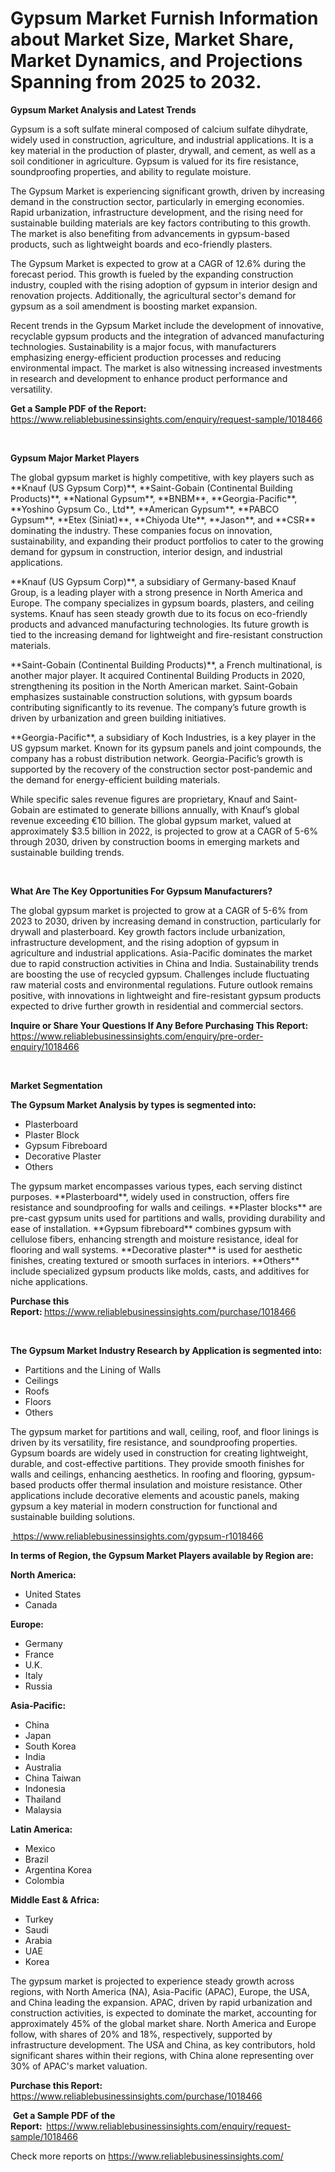 <p><h1>Gypsum Market Furnish Information about Market Size, Market Share, Market Dynamics, and Projections Spanning from 2025 to 2032.</h1></p><p><strong>Gypsum Market Analysis and Latest Trends</strong></p>
<p><p>Gypsum is a soft sulfate mineral composed of calcium sulfate dihydrate, widely used in construction, agriculture, and industrial applications. It is a key material in the production of plaster, drywall, and cement, as well as a soil conditioner in agriculture. Gypsum is valued for its fire resistance, soundproofing properties, and ability to regulate moisture.</p><p>The Gypsum Market is experiencing significant growth, driven by increasing demand in the construction sector, particularly in emerging economies. Rapid urbanization, infrastructure development, and the rising need for sustainable building materials are key factors contributing to this growth. The market is also benefiting from advancements in gypsum-based products, such as lightweight boards and eco-friendly plasters.</p><p>The Gypsum Market is expected to grow at a CAGR of 12.6% during the forecast period. This growth is fueled by the expanding construction industry, coupled with the rising adoption of gypsum in interior design and renovation projects. Additionally, the agricultural sector's demand for gypsum as a soil amendment is boosting market expansion.</p><p>Recent trends in the Gypsum Market include the development of innovative, recyclable gypsum products and the integration of advanced manufacturing technologies. Sustainability is a major focus, with manufacturers emphasizing energy-efficient production processes and reducing environmental impact. The market is also witnessing increased investments in research and development to enhance product performance and versatility.</p></p>
<p><strong>Get a Sample PDF of the Report:&nbsp;</strong> <a href="https://www.reliablebusinessinsights.com/enquiry/request-sample/1018466?utm_campaign=2211&utm_medium=2&utm_source=Github&utm_content=ia&utm_term=26012025&utm_id=gypsum">https://www.reliablebusinessinsights.com/enquiry/request-sample/1018466</a></p>
<p>&nbsp;</p>
<p><strong>Gypsum Major Market Players</strong></p>
<p><p>The global gypsum market is highly competitive, with key players such as **Knauf (US Gypsum Corp)**, **Saint-Gobain (Continental Building Products)**, **National Gypsum**, **BNBM**, **Georgia-Pacific**, **Yoshino Gypsum Co., Ltd**, **American Gypsum**, **PABCO Gypsum**, **Etex (Siniat)**, **Chiyoda Ute**, **Jason**, and **CSR** dominating the industry. These companies focus on innovation, sustainability, and expanding their product portfolios to cater to the growing demand for gypsum in construction, interior design, and industrial applications.</p><p>**Knauf (US Gypsum Corp)**, a subsidiary of Germany-based Knauf Group, is a leading player with a strong presence in North America and Europe. The company specializes in gypsum boards, plasters, and ceiling systems. Knauf has seen steady growth due to its focus on eco-friendly products and advanced manufacturing technologies. Its future growth is tied to the increasing demand for lightweight and fire-resistant construction materials.</p><p>**Saint-Gobain (Continental Building Products)**, a French multinational, is another major player. It acquired Continental Building Products in 2020, strengthening its position in the North American market. Saint-Gobain emphasizes sustainable construction solutions, with gypsum boards contributing significantly to its revenue. The company’s future growth is driven by urbanization and green building initiatives.</p><p>**Georgia-Pacific**, a subsidiary of Koch Industries, is a key player in the US gypsum market. Known for its gypsum panels and joint compounds, the company has a robust distribution network. Georgia-Pacific’s growth is supported by the recovery of the construction sector post-pandemic and the demand for energy-efficient building materials.</p><p>While specific sales revenue figures are proprietary, Knauf and Saint-Gobain are estimated to generate billions annually, with Knauf’s global revenue exceeding €10 billion. The global gypsum market, valued at approximately $3.5 billion in 2022, is projected to grow at a CAGR of 5-6% through 2030, driven by construction booms in emerging markets and sustainable building trends.</p></p>
<p>&nbsp;</p>
<p><strong>What Are The Key Opportunities For Gypsum Manufacturers?</strong></p>
<p><p>The global gypsum market is projected to grow at a CAGR of 5-6% from 2023 to 2030, driven by increasing demand in construction, particularly for drywall and plasterboard. Key growth factors include urbanization, infrastructure development, and the rising adoption of gypsum in agriculture and industrial applications. Asia-Pacific dominates the market due to rapid construction activities in China and India. Sustainability trends are boosting the use of recycled gypsum. Challenges include fluctuating raw material costs and environmental regulations. Future outlook remains positive, with innovations in lightweight and fire-resistant gypsum products expected to drive further growth in residential and commercial sectors.</p></p>
<p><strong>Inquire or Share Your Questions If Any Before Purchasing This Report:</strong> <a href="https://www.reliablebusinessinsights.com/enquiry/pre-order-enquiry/1018466?utm_campaign=2211&utm_medium=2&utm_source=Github&utm_content=ia&utm_term=26012025&utm_id=gypsum">https://www.reliablebusinessinsights.com/enquiry/pre-order-enquiry/1018466</a></p>
<p>&nbsp;</p>
<p><strong>Market Segmentation</strong></p>
<p><strong>The Gypsum Market Analysis by types is segmented into:</strong></p>
<p><ul><li>Plasterboard</li><li>Plaster Block</li><li>Gypsum Fibreboard</li><li>Decorative Plaster</li><li>Others</li></ul></p>
<p><p>The gypsum market encompasses various types, each serving distinct purposes. **Plasterboard**, widely used in construction, offers fire resistance and soundproofing for walls and ceilings. **Plaster blocks** are pre-cast gypsum units used for partitions and walls, providing durability and ease of installation. **Gypsum fibreboard** combines gypsum with cellulose fibers, enhancing strength and moisture resistance, ideal for flooring and wall systems. **Decorative plaster** is used for aesthetic finishes, creating textured or smooth surfaces in interiors. **Others** include specialized gypsum products like molds, casts, and additives for niche applications.</p></p>
<p><strong>Purchase this Report:&nbsp;</strong><a href="https://www.reliablebusinessinsights.com/purchase/1018466?utm_campaign=2211&utm_medium=2&utm_source=Github&utm_content=ia&utm_term=26012025&utm_id=gypsum">https://www.reliablebusinessinsights.com/purchase/1018466</a></p>
<p>&nbsp;</p>
<p><strong>The Gypsum Market Industry Research by Application is segmented into:</strong></p>
<p><ul><li>Partitions and the Lining of Walls</li><li>Ceilings</li><li>Roofs</li><li>Floors</li><li>Others</li></ul></p>
<p><p>The gypsum market for partitions and wall, ceiling, roof, and floor linings is driven by its versatility, fire resistance, and soundproofing properties. Gypsum boards are widely used in construction for creating lightweight, durable, and cost-effective partitions. They provide smooth finishes for walls and ceilings, enhancing aesthetics. In roofing and flooring, gypsum-based products offer thermal insulation and moisture resistance. Other applications include decorative elements and acoustic panels, making gypsum a key material in modern construction for functional and sustainable building solutions.</p></p>
<p><a href="https://www.reliablebusinessinsights.com/gypsum-r1018466?utm_campaign=2211&utm_medium=2&utm_source=Github&utm_content=ia&utm_term=26012025&utm_id=gypsum">&nbsp;https://www.reliablebusinessinsights.com/gypsum-r1018466</a></p>
<p><strong>In terms of Region, the Gypsum Market Players available by Region are:</strong></p>
<p>
    <p> <strong> North America: </strong>
        <ul>
            <li>United States</li>
            <li>Canada</li>
        </ul>
        </p> 
    <p> <strong> Europe: </strong>
        <ul>
            <li>Germany</li>
            <li>France</li>
            <li>U.K.</li>
            <li>Italy</li>
            <li>Russia</li>
        </ul>
        </p> 
    <p> <strong> Asia-Pacific: </strong>
        <ul>
            <li>China</li>
            <li>Japan</li>
            <li>South Korea</li>
            <li>India</li>
            <li>Australia</li>
            <li>China Taiwan</li>
            <li>Indonesia</li>
            <li>Thailand</li>
            <li>Malaysia</li>
        </ul>
        </p> 
    <p> <strong> Latin America: </strong>
        <ul>
            <li>Mexico</li>
            <li>Brazil</li>
            <li>Argentina Korea</li>
            <li>Colombia</li>
        </ul>
        </p> 
    <p> <strong> Middle East & Africa: </strong>
        <ul>
            <li>Turkey</li>
            <li>Saudi</li>
            <li>Arabia</li>
            <li>UAE</li>
            <li>Korea</li>
        </ul>
    </p>
    </p>
<p><p>The gypsum market is projected to experience steady growth across regions, with North America (NA), Asia-Pacific (APAC), Europe, the USA, and China leading the expansion. APAC, driven by rapid urbanization and construction activities, is expected to dominate the market, accounting for approximately 45% of the global market share. North America and Europe follow, with shares of 20% and 18%, respectively, supported by infrastructure development. The USA and China, as key contributors, hold significant shares within their regions, with China alone representing over 30% of APAC's market valuation.</p></p>
<p><strong>Purchase this Report: </strong><a href="https://www.reliablebusinessinsights.com/purchase/1018466?utm_campaign=2211&utm_medium=2&utm_source=Github&utm_content=ia&utm_term=26012025&utm_id=gypsum">https://www.reliablebusinessinsights.com/purchase/1018466</a></p>
<p>&nbsp;<strong>Get a Sample PDF of the Report:&nbsp;&nbsp;</strong><a href="https://www.reliablebusinessinsights.com/enquiry/request-sample/1018466?utm_campaign=2211&utm_medium=2&utm_source=Github&utm_content=ia&utm_term=26012025&utm_id=gypsum">https://www.reliablebusinessinsights.com/enquiry/request-sample/1018466</a></p>
<p><strong></strong></p>
<p>Check more reports on <a href="https://www.reliablebusinessinsights.com/?utm_campaign=2211&utm_medium=2&utm_source=Github&utm_content=ia&utm_term=26012025&utm_id=gypsum">https://www.reliablebusinessinsights.com/</a></p>